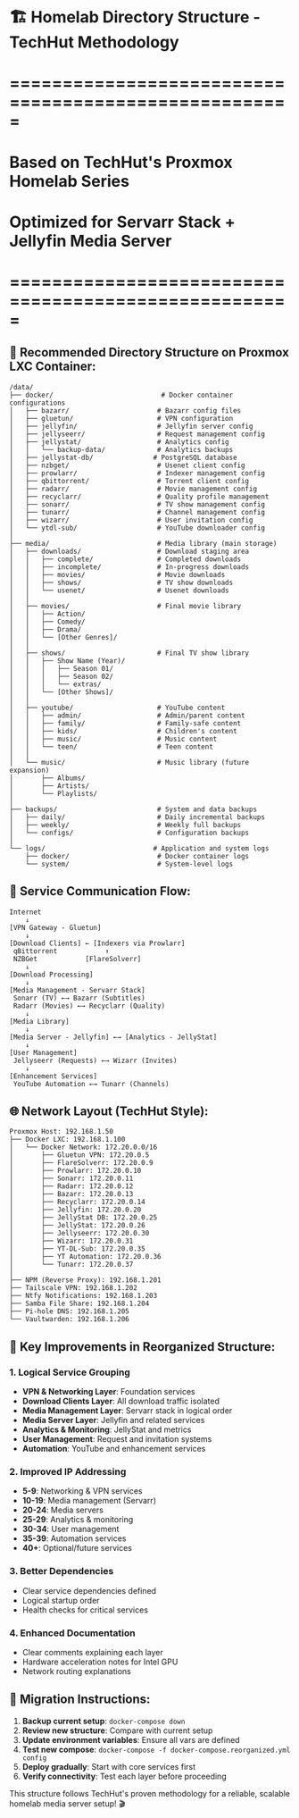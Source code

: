 # 🏗️ Homelab Directory Structure - TechHut Methodology

# =====================================================

# Based on TechHut's Proxmox Homelab Series

# Optimized for Servarr Stack + Jellyfin Media Server

# =====================================================
## 📁 Recommended Directory Structure on Proxmox LXC Container:
```
/data/
├── docker/                           # Docker container configurations
│   ├── bazarr/                      # Bazarr config files
│   ├── gluetun/                     # VPN configuration
│   ├── jellyfin/                    # Jellyfin server config
│   ├── jellyseerr/                  # Request management config
│   ├── jellystat/                   # Analytics config
│   │   └── backup-data/             # Analytics backups
│   ├── jellystat-db/               # PostgreSQL database
│   ├── nzbget/                      # Usenet client config
│   ├── prowlarr/                    # Indexer management config
│   ├── qbittorrent/                 # Torrent client config
│   ├── radarr/                      # Movie management config
│   ├── recyclarr/                   # Quality profile management
│   ├── sonarr/                      # TV show management config
│   ├── tunarr/                      # Channel management config
│   ├── wizarr/                      # User invitation config
│   └── ytdl-sub/                    # YouTube downloader config
│
├── media/                           # Media library (main storage)
│   ├── downloads/                   # Download staging area
│   │   ├── complete/                # Completed downloads
│   │   ├── incomplete/              # In-progress downloads
│   │   ├── movies/                  # Movie downloads
│   │   ├── shows/                   # TV show downloads
│   │   └── usenet/                  # Usenet downloads
│   │
│   ├── movies/                      # Final movie library
│   │   ├── Action/
│   │   ├── Comedy/
│   │   ├── Drama/
│   │   └── [Other Genres]/
│   │
│   ├── shows/                       # Final TV show library
│   │   ├── Show Name (Year)/
│   │   │   ├── Season 01/
│   │   │   ├── Season 02/
│   │   │   └── extras/
│   │   └── [Other Shows]/
│   │
│   ├── youtube/                     # YouTube content
│   │   ├── admin/                   # Admin/parent content
│   │   ├── family/                  # Family-safe content
│   │   ├── kids/                    # Children's content
│   │   ├── music/                   # Music content
│   │   └── teen/                    # Teen content
│   │
│   └── music/                       # Music library (future expansion)
│       ├── Albums/
│       ├── Artists/
│       └── Playlists/
│
├── backups/                         # System and data backups
│   ├── daily/                       # Daily incremental backups
│   ├── weekly/                      # Weekly full backups
│   └── configs/                     # Configuration backups
│
└── logs/                           # Application and system logs
    ├── docker/                      # Docker container logs
    └── system/                      # System-level logs

```
## 🔗 Service Communication Flow:
```
Internet
    ↓
[VPN Gateway - Gluetun]
    ↓
[Download Clients] ← [Indexers via Prowlarr]
 qBittorrent            ↑
 NZBGet            [FlareSolverr]
    ↓
[Download Processing]
    ↓
[Media Management - Servarr Stack]
 Sonarr (TV) ←→ Bazarr (Subtitles)
 Radarr (Movies) ←→ Recyclarr (Quality)
    ↓
[Media Library]
    ↓
[Media Server - Jellyfin] ←→ [Analytics - JellyStat]
    ↓
[User Management]
 Jellyseerr (Requests) ←→ Wizarr (Invites)
    ↓
[Enhancement Services]
 YouTube Automation ←→ Tunarr (Channels)

```
## 🌐 Network Layout (TechHut Style):
```
Proxmox Host: 192.168.1.50
├── Docker LXC: 192.168.1.100
│   └── Docker Network: 172.20.0.0/16
│       ├── Gluetun VPN: 172.20.0.5
│       ├── FlareSolverr: 172.20.0.9
│       ├── Prowlarr: 172.20.0.10
│       ├── Sonarr: 172.20.0.11
│       ├── Radarr: 172.20.0.12
│       ├── Bazarr: 172.20.0.13
│       ├── Recyclarr: 172.20.0.14
│       ├── Jellyfin: 172.20.0.20
│       ├── JellyStat DB: 172.20.0.25
│       ├── JellyStat: 172.20.0.26
│       ├── Jellyseerr: 172.20.0.30
│       ├── Wizarr: 172.20.0.31
│       ├── YT-DL-Sub: 172.20.0.35
│       ├── YT Automation: 172.20.0.36
│       └── Tunarr: 172.20.0.37
│
├── NPM (Reverse Proxy): 192.168.1.201
├── Tailscale VPN: 192.168.1.202
├── Ntfy Notifications: 192.168.1.203
├── Samba File Share: 192.168.1.204
├── Pi-hole DNS: 192.168.1.205
└── Vaultwarden: 192.168.1.206

```
## 🔧 Key Improvements in Reorganized Structure:
### 1. **Logical Service Grouping**

- **VPN & Networking Layer**: Foundation services
- **Download Clients Layer**: All download traffic isolated
- **Media Management Layer**: Servarr stack in logical order
- **Media Server Layer**: Jellyfin and related services
- **Analytics & Monitoring**: JellyStat and metrics
- **User Management**: Request and invitation systems
- **Automation**: YouTube and enhancement services

### 2. **Improved IP Addressing**

- **5-9**: Networking & VPN services
- **10-19**: Media management (Servarr)
- **20-24**: Media servers
- **25-29**: Analytics & monitoring
- **30-34**: User management
- **35-39**: Automation services
- **40+**: Optional/future services

### 3. **Better Dependencies**

- Clear service dependencies defined
- Logical startup order
- Health checks for critical services

### 4. **Enhanced Documentation**

- Clear comments explaining each layer
- Hardware acceleration notes for Intel GPU
- Network routing explanations

## 🚀 Migration Instructions:
1. **Backup current setup**: `docker-compose down`
2. **Review new structure**: Compare with current setup
3. **Update environment variables**: Ensure all vars are defined
4. **Test new compose**: `docker-compose -f docker-compose.reorganized.yml config`
5. **Deploy gradually**: Start with core services first
6. **Verify connectivity**: Test each layer before proceeding

This structure follows TechHut's proven methodology for a reliable, scalable homelab media server setup! 🎬


